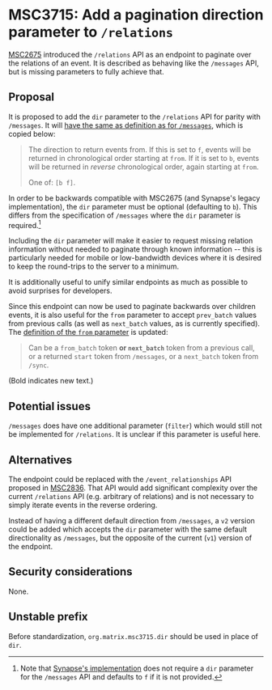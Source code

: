 # MSC3715: Add a pagination direction parameter to `/relations`

[MSC2675](https://github.com/matrix-org/matrix-doc/pull/2675) introduced the
`/relations` API as an endpoint to paginate over the relations of an event. It
is described as behaving like the `/messages` API, but is missing parameters
to fully achieve that.


## Proposal

It is proposed to add the `dir` parameter to the `/relations` API for parity with `/messages`.
It will [have the same as definition as for `/messages`](https://spec.matrix.org/v1.2/client-server-api/#get_matrixclientv3roomsroomidmessages),
which is copied below:

> The direction to return events from. If this is set to `f`, events will
> be returned in chronological order starting at `from`. If it is set to `b`,
> events will be returned in *reverse* chronological order, again starting at `from`.
>
> One of: `[b f]`.

In order to be backwards compatible with MSC2675 (and Synapse's legacy
implementation), the `dir` parameter must be optional (defaulting to `b`). This
differs from the specification of `/messages` where the `dir` parameter is
required.[^1]

Including the `dir` parameter will make it easier to request missing relation
information without needed to paginate through known information -- this is
particularly needed for mobile or low-bandwidth devices where it is desired to
keep the round-trips to the server to a minimum.

It is additionally useful to unify similar endpoints as much as possible to avoid
surprises for developers.

Since this endpoint can now be used to paginate backwards over children events,
it is also useful for the `from` parameter to accept `prev_batch` values from
previous calls (as well as `next_batch` values, as is currently specified). The
[definition of the `from` parameter](https://spec.matrix.org/unstable/client-server-api/#get_matrixclientv1roomsroomidrelationseventid)
is updated:

> Can be a `from_batch` token **or `next_batch`** token from a previous call, or a
> returned `start` token from `/messages`, or a `next_batch` token from `/sync`.

(Bold indicates new text.)
## Potential issues

`/messages` does have one additional parameter (`filter`) which would still not
be implemented for `/relations`. It is unclear if this parameter is useful here.


## Alternatives

The endpoint could be replaced with the `/event_relationships` API proposed in
[MSC2836](https://github.com/matrix-org/matrix-doc/pull/2836). That API would
add significant complexity over the current `/relations` API (e.g. arbitrary
of relations) and is not necessary to simply iterate events in the reverse ordering.

Instead of having a different default direction from `/messages`, a `v2` version
could be added which accepts the `dir` parameter with the same default directionality
as `/messages`, but the opposite of the current (`v1`) version of the endpoint.


## Security considerations

None.

## Unstable prefix

Before standardization, `org.matrix.msc3715.dir` should be used in place of `dir`.

[^1]: Note that [Synapse's implementation](https://github.com/matrix-org/synapse/blob/10a88ba91cb16ccf757984f0a7d41ddf8b4dc07f/synapse/streams/config.py#L48)
does not require a `dir` parameter for the `/messages` API and defaults to `f`
if it is not provided.
